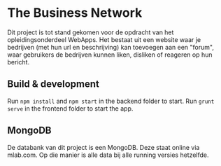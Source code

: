 # The Business Network

Dit project is tot stand gekomen voor de opdracht van het opleidingsonderdeel WebApps. Het bestaat uit een website waar je bedrijven (met hun url en beschrijving) kan toevoegen aan een "forum", waar gebruikers de bedrijven kunnen liken, disliken of reageren op hun bericht.



## Build & development

Run `npm install` and `npm start` in the backend folder to start.
Run `grunt serve` in the frontend folder to start the app.

## MongoDB

De databank van dit project is een MongoDB. Deze staat online via mlab.com. Op die manier is alle data bij alle running versies hetzelfde.
